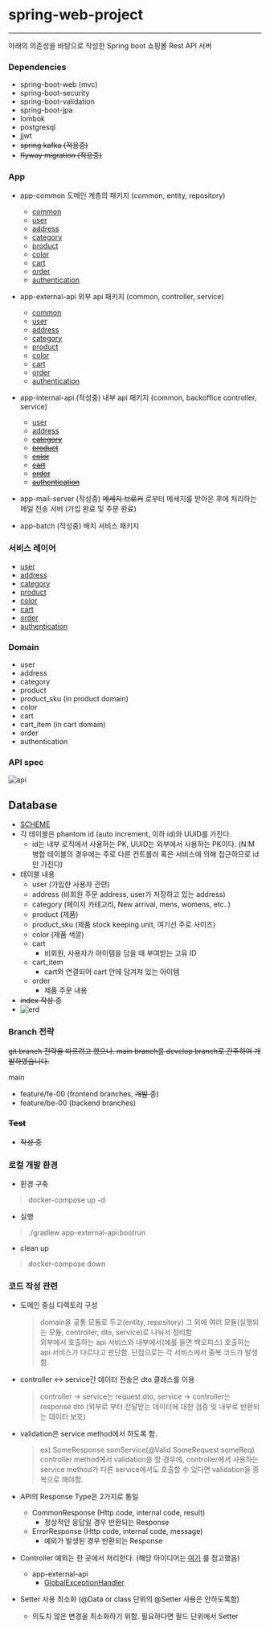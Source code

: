 # spring-web-project

----



아래의 의존성을 바탕으로 작성한 Spring boot 쇼핑몰 Rest API 서버



### Dependencies

- spring-boot-web (mvc)
- spring-boot-security
- spring-boot-validation
- spring-boot-jpa
- lombok
- postgresql
- jjwt
- ~~spring kafka (적용중)~~
- ~~flyway migration (적용중)~~



### App

- app-common
  도메인 계층의 패키지 (common, entity, repository)
  - [common](https://github.com/64byte/Web-Project/tree/main/backend/app-common/src/main/java/com/story/backend/common/)
  - [user](https://github.com/64byte/Web-Project/tree/main/backend/app-common/src/main/java/com/story/backend/user/)
  - [address](https://github.com/64byte/Web-Project/tree/main/backend/app-common/src/main/java/com/story/backend/address/)
  - [category](https://github.com/64byte/Web-Project/tree/main/backend/app-common/src/main/java/com/story/backend/category/)
  - [product](https://github.com/64byte/Web-Project/tree/main/backend/app-common/src/main/java/com/story/backend/product/)
  - [color](https://github.com/64byte/Web-Project/tree/main/backend/app-common/src/main/java/com/story/backend/color/)
  - [cart](https://github.com/64byte/Web-Project/tree/main/backend/app-common/src/main/java/com/story/backend/cart/)
  - [order](https://github.com/64byte/Web-Project/tree/main/backend/app-common/src/main/java/com/story/backend/order/)
  - [authentication](https://github.com/64byte/Web-Project/tree/main/backend/app-common/src/main/java/com/story/backend/authentication/)

- app-external-api
  외부 api 패키지 (common, controller, service)
  - [common](https://github.com/64byte/Web-Project/tree/main/backend/app-external-api/src/main/java/com/story/backend/common/)
  - [user](https://github.com/64byte/Web-Project/tree/main/backend/app-external-api/src/main/java/com/story/backend/user/)
  - [address](https://github.com/64byte/Web-Project/tree/main/backend/app-external-api/src/main/java/com/story/backend/address/)
  - [category](https://github.com/64byte/Web-Project/tree/main/backend/app-external-api/src/main/java/com/story/backend/category/)
  - [product](https://github.com/64byte/Web-Project/tree/main/backend/app-external-api/src/main/java/com/story/backend/product/)
  - [color](https://github.com/64byte/Web-Project/tree/main/backend/app-external-api/src/main/java/com/story/backend/color/)
  - [cart](https://github.com/64byte/Web-Project/tree/main/backend/app-external-api/src/main/java/com/story/backend/cart/)
  - [order](https://github.com/64byte/Web-Project/tree/main/backend/app-external-api/src/main/java/com/story/backend/order/)
  - [authentication](https://github.com/64byte/Web-Project/tree/main/backend/app-external-api/src/main/java/com/story/backend/authentication/)

- app-internal-api (작성중)
  내부 api 패키지 (common, backoffice controller, service)
  - [user](https://github.com/64byte/Web-Project/tree/main/backend/app-internal-api/src/main/java/com/story/backend/user)
  - [address](https://github.com/64byte/Web-Project/tree/main/backend/app-internal-api/src/main/java/com/story/backend/address/)
  - [~~category~~](https://github.com/64byte/Web-Project/tree/main/backend/app-internal-api/src/main/java/com/story/backend/category/)
  - [~~product~~](https://github.com/64byte/Web-Project/tree/main/backend/app-internal-api/src/main/java/com/story/backend/product/)
  - [~~color~~](https://github.com/64byte/Web-Project/tree/main/backend/app-internal-api/src/main/java/com/story/backend/color/)
  - [~~cart~~](https://github.com/64byte/Web-Project/tree/main/backend/app-internal-api/src/main/java/com/story/backend/cart/)
  - [~~order~~](https://github.com/64byte/Web-Project/tree/main/backend/app-internal-api/src/main/java/com/story/backend/order/)
  - [~~authentication~~](https://github.com/64byte/Web-Project/tree/main/backend/app-internal-api/src/main/java/com/story/backend/authentication/)

- app-mail-server (작성중)
  ~~메세지 브로커~~ 로부터 메세지를 받아온 후에 처리하는 메일 전송 서버 (가입 완료 및 주문 완료)

- app-batch (작성중)
  배치 서비스 패키지

### 서비스 레이어

  - [user](https://github.com/64byte/Web-Project/tree/main/backend/app-external-api/src/main/java/com/story/backend/user/service)
  - [address](https://github.com/64byte/Web-Project/tree/main/backend/app-external-api/src/main/java/com/story/backend/address/service)
  - [category](https://github.com/64byte/Web-Project/tree/main/backend/app-external-api/src/main/java/com/story/backend/category/service)
  - [product](https://github.com/64byte/Web-Project/tree/main/backend/app-external-api/src/main/java/com/story/backend/product/service)
  - [color](https://github.com/64byte/Web-Project/tree/main/backend/app-external-api/src/main/java/com/story/backend/color/service)
  - [cart](https://github.com/64byte/Web-Project/tree/main/backend/app-external-api/src/main/java/com/story/backend/cart/service)
  - [order](https://github.com/64byte/Web-Project/tree/main/backend/app-external-api/src/main/java/com/story/backend/order/service)
  - [authentication](https://github.com/64byte/Web-Project/tree/main/backend/app-external-api/src/main/java/com/story/backend/authentication/service)

### Domain

- user 
- address
- category
- product
- product_sku (in product domain)
- color
- cart
- cart_item (in cart domain)
- order
- authentication



### API spec

![api](https://github.com/64byte/Web-Project/blob/main/backend/resource/api_spec.png)



## Database

- [SCHEME](https://github.com/64byte/Web-Project/tree/main/backend/app-common/src/main/resources/db/migration)
- 각 테이블은 phantom id (auto increment, 이하 id)와 UUID를 가진다.
  - id는 내부 로직에서 사용하는 PK, UUID는 외부에서 사용하는 PK이다. (N:M 병합 테이블의 경우에는 주로 다른 컨트롤러 혹은 서비스에 의해 접근하므로 id만 가진다)
- 테이블 내용
  - user (가입한 사용자 관련)
  - address (비회원 주문 address, user가 저장하고 있는 address)
  - category (페이지 카테고리, New arrival, mens, womens, etc..)
  - product (제품)
  - product_sku (제품 stock keeping unit, 여기선 주로 사이즈)
  - color (제품 색깔)
  - cart
    - 비회원, 사용자가 아이템을 담을 때 부여받는 고유 ID
  - cart_item
    - cart와 연결되어 cart 안에 담겨져 있는 아이템
  - order
    - 제품 주문 내용
- ~~index 작성 중~~  
- ![erd](https://github.com/64byte/Web-Project/blob/main/backend/resource/erd.png)



### Branch 전략

~~git branch 전략을 따르려고 했으나. main branch를 develop branch로 간주하여 개발하였습니다.~~

 main

- feature/fe-00 (frontend branches, ~~개발 중~~)
- feature/be-00 (backend branches)

### ~~Test~~

- ~~작성 중~~

### 로컬 개발 환경

- 환경 구축

> docker-compose up -d

- 실행

> ./gradlew app-external-api:bootrun

- clean up

> docker-compose down

### 코드 작성 관련

- 도메인 중심 디렉토리 구성

  > domain을 공통 모듈로 두고(entity, repository) 그 외에 여러 모듈(실행되는 모듈, controller, dto, service)로 나눠서 정리함   
  > 외부에서 호출하는 api 서비스와 내부에서(예를 들면 백오피스) 호출하는 api 서비스가 다르다고 판단함. 단점으로는 각 서비스에서 중복 코드가 발생함.

- controller <-> service간 데이터 전송은 dto 클래스를 이용

  > controller -> service는 request dto, service -> controller는 response dto (외부로 부터 전달받는 데이터에 대한 검증 및 내부로 반환되는 데이터 보호)

- validation은 service method에서 하도록 함.

  > ex) SomeResponse somService(@Valid SomeRequest someReq)
  > controller method에서 validation을 할 경우에, controller에서 사용하는 service method가 다른 service에서도 호출할 수 있다면 validation을 중복으로 해야함.

- API의 Response Type은 2가지로 통일

  - CommonResponse (Http code, internal code, result)
    - 정상적인 응답일 경우 반환되는 Response
  - ErrorResponse (Http code, internal code, message)
    - 예외가 발생된 경우 반환되는 Response

- Controller 예외는 한 곳에서 처리한다. (해당 아이디어는 [여기](https://github.com/cheese10yun/spring-guide/blob/master/docs/exception-guide.md) 를 참고했음)

  - app-external-api
    - [GlobalExceptionHandler](https://github.com/64byte/Web-Project/blob/main/backend/app-external-api/src/main/java/com/story/backend/common/handler/GlobalExceptionHandler.java)

- Setter 사용 최소화 (@Data or class 단위의 @Setter 사용은 안하도록함)

  - 의도치 않은 변경을 최소화하기 위함. 필요하다면 필드 단위에서 Setter
